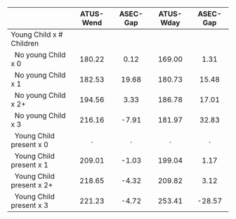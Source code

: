 
|                      |    ATUS-Wend |     ASEC-Gap |    ATUS-Wday |     ASEC-Gap |
| -------------------- | :----------: | :----------: | :----------: | :----------: |
| Young Child x # Children |              |              |              |              |
| &nbsp;&nbsp;No young Child x 0 |       180.22 |         0.12 |       169.00 |         1.31 |
| &nbsp;&nbsp;No young Child x 1 |       182.53 |        19.68 |       180.73 |        15.48 |
| &nbsp;&nbsp;No young Child x 2+ |       194.56 |         3.33 |       186.78 |        17.01 |
| &nbsp;&nbsp;No young Child x 3 |       216.16 |        -7.91 |       181.97 |        32.83 |
| &nbsp;&nbsp;Young Child present x 0 |            . |            . |            . |            . |
| &nbsp;&nbsp;Young Child present x 1 |       209.01 |        -1.03 |       199.04 |         1.17 |
| &nbsp;&nbsp;Young Child present x 2+ |       218.65 |        -4.32 |       209.82 |         3.12 |
| &nbsp;&nbsp;Young Child present x 3 |       221.23 |        -4.72 |       253.41 |       -28.57 |

